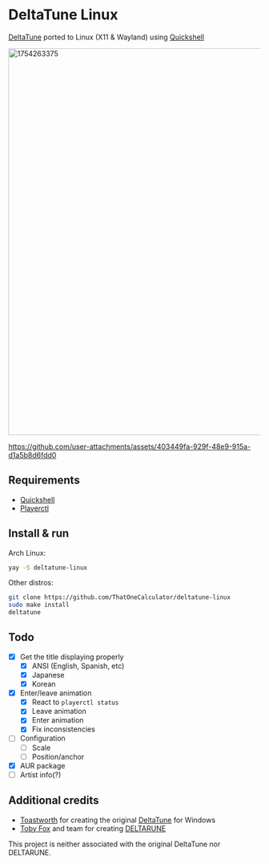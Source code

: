 # DeltaTune Linux

[DeltaTune](https://deltatune.toastworth.com/) ported to Linux (X11 & Wayland) using [Quickshell](https://quickshell.org/)

<img width="1408" height="771" alt="1754263375" src="https://github.com/user-attachments/assets/57296ec5-fd1f-45ed-a102-9af09c56bdfe" />

https://github.com/user-attachments/assets/403449fa-929f-48e9-915a-d1a5b8d6fdd0

## Requirements

- [Quickshell](https://quickshell.org/)
- [Playerctl](https://github.com/altdesktop/playerctl)

## Install & run

Arch Linux:

```sh
yay -S deltatune-linux
```

Other distros:

```sh
git clone https://github.com/ThatOneCalculator/deltatune-linux
sudo make install
deltatune
```

## Todo

- [x] Get the title displaying properly
  - [x] ANSI (English, Spanish, etc)
  - [x] Japanese
  - [x] Korean
- [x] Enter/leave animation
  - [x] React to `playerctl status`
  - [x] Leave animation
  - [x] Enter animation
  - [x] Fix inconsistencies
- [ ] Configuration
  - [ ] Scale
  - [ ] Position/anchor
- [x] AUR package
- [ ] Artist info(?)

## Additional credits

- [Toastworth](https://x.com/Toastworth_) for creating the original [DeltaTune](https://deltatune.toastworth.com/) for Windows
- [Toby Fox](https://bsky.app/profile/tobyfox.undertale.com/) and team for creating [DELTARUNE](https://deltarune.com/)

This project is neither associated with the original DeltaTune nor DELTARUNE.
